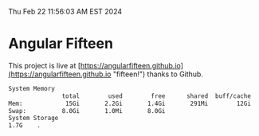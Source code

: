 Thu Feb 22 11:56:03 AM EST 2024

# Angular Fifteen


This project is live at [https://angularfifteen.github.io](https://angularfifteen.github.io "fifteen!") thanks to Github.

```bash
System Memory
               total        used        free      shared  buff/cache   available
Mem:            15Gi       2.2Gi       1.4Gi       291Mi        12Gi        13Gi
Swap:          8.0Gi       1.0Mi       8.0Gi
System Storage
1.7G	.
```
